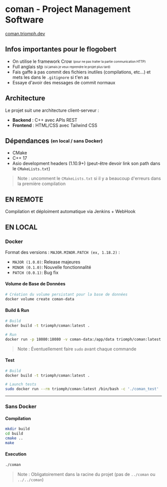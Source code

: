 # coman - Project Management Software

 [coman.triomph.dev](https://coman.triomph.dev)

## Infos importantes pour le flogobert
- On utilise le framework Crow <sub><sup>(pour ne pas traiter la partie communication HTTP)</sup></sub>
- Full anglais stp <sub><sup>(si jamais je veux reprendre le projet plus tard)</sup></sub>
- Fais gaffe à pas commit des fichiers inutiles (compilations, etc...) et mets les dans le `.gitignore` si t'en as
- Essaye d'avoir des messages de commit normaux


## Architecture
Le projet suit une architecture client-serveur :
- **Backend** : C++ avec APIs REST
- **Frontend** : HTML/CSS avec Tailwind CSS

## Dépendances <sub><sup>(en local / sans Docker)</sup></sub>
- CMake
- C++ 17 
- Asio development headers (1.10.9+) (peut-être devoir link son path dans le `CMakeLists.txt`)

> Note : uncomment le `CMakeLists.txt` si il y a beaucoup d'erreurs dans la première compilation


## EN REMOTE
Compilation et déploiment automatique via Jenkins + WebHook


## EN LOCAL
### Docker
Format des versions : `MAJOR.MINOR.PATCH (ex, 1.18.2)` :
- `MAJOR (1.0.0)`: Release majeures <br>
- `MINOR (0.1.0)`: Nouvelle fonctionnalité <br>
- `PATCH (0.0.1)`: Bug fix

#### Volume de Base de Données
```bash
# Création du volume persistant pour la base de données
docker volume create coman-data
```

#### Build & Run
```bash
# Build
docker build -t triomph/coman:latest .

# Run
docker run -p 18080:18080 -v coman-data:/app/data triomph/coman:latest
```
> Note : Éventuellement faire `sudo` avant chaque commande

#### Test
```bash
# Build
docker build -t triomph/coman:latest .

# Launch tests
sudo docker run --rm triomph/coman:latest /bin/bash -c './coman_test'
```

---

### Sans Docker
#### Compilation
```bash
mkdir build
cd build
cmake ..
make
```

#### Execution
```bash
./coman
```

> Note : Obligatoirement dans la racine du projet (pas de `../coman` ou `../../coman`)

